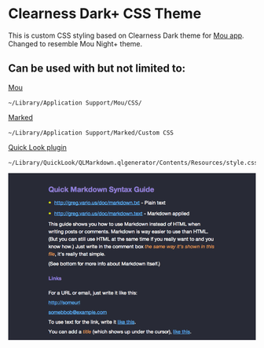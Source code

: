 #  Clearness Dark+ CSS Theme

This is custom CSS styling based on Clearness Dark theme for [Mou app](http://mouapp.com).
Changed to resemble Mou Night+ theme.

## Can be used with but not limited to:
[Mou](http://mouapp.com)

    ~/Library/Application Support/Mou/CSS/
    
[Marked](http://markedapp.com)

    ~/Library/Application Support/Marked/Custom CSS
    
[Quick Look plugin](https://github.com/toland/qlmarkdown) 

    ~/Library/QuickLook/QLMarkdown.qlgenerator/Contents/Resources/style.css

![](example.png)



